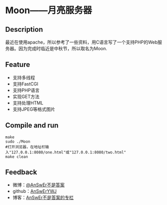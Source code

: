 # Moon——月亮服务器
## Description
最近在使用apache，所以参考了一些资料，用C语言写了一个支持PHP的Web服务器。因为完成时临近是中秋节，所以取名为Moon.  

## Feature
- 支持多线程
- 支持FastCGI
- 支持PHP语言
- 实现GET方法
- 支持处理HTML
- 支持JPEG等格式图片

## Compile and run
```
make
sudo ./Moon
#打开浏览器，在地址栏输入"127.0.0.1:8080/one.html"或"127.0.0.1:8080/two.html" 
make clean
```

## Feedback
- 微博：[@AnSwEr不是答案](http://weibo.com/1783591593)
- github：[AnSwErYWJ](https://github.com/AnSwErYWJ)
- 博客：[AnSwEr不是答案的专栏](http://blog.csdn.net/u011192270)
